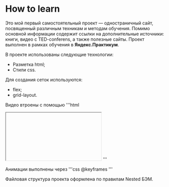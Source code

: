 # How to learn

Это мой первый самостоятельный проект — одностраничный сайт, посвященный различным техникам и методам обучения. Помимо основной информации содержит ссылки на дополнительные источники: книги, видео с TED-conferens, а также полезные сайты.
Проект выполнен в рамках обучения в **Яндекс.Практикум**.

В проекте использованы следующие технологии:
* Разметка html;
* Стили css.

Для создания сеток используются:
* flex;
* grid-layout.

Видео втроены с помощью
'''html
<iframe></iframe>
'''

 Анимации выполнены через
 '''css
 @keyframes
 '''

 Файловая структура проекта оформлена по правилам Nested БЭМ.
